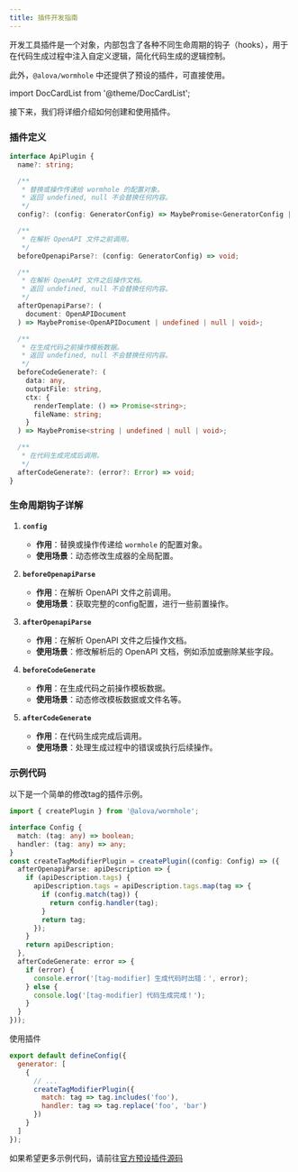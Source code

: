 ```yaml
---
title: 插件开发指南
---
```


开发工具插件是一个对象，内部包含了各种不同生命周期的钩子（hooks），用于在代码生成过程中注入自定义逻辑，简化代码生成的逻辑控制。

此外，`@alova/wormhole` 中还提供了预设的插件，可直接使用。

import DocCardList from '@theme/DocCardList';

<DocCardList />

接下来，我们将详细介绍如何创建和使用插件。

### 插件定义

```ts
interface ApiPlugin {
  name?: string;

  /**
   * 替换或操作传递给 wormhole 的配置对象。
   * 返回 undefined, null 不会替换任何内容。
   */
  config?: (config: GeneratorConfig) => MaybePromise<GeneratorConfig | undefined | null | void>;

  /**
   * 在解析 OpenAPI 文件之前调用。
   */
  beforeOpenapiParse?: (config: GeneratorConfig) => void;

  /**
   * 在解析 OpenAPI 文件之后操作文档。
   * 返回 undefined, null 不会替换任何内容。
   */
  afterOpenapiParse?: (
    document: OpenAPIDocument
  ) => MaybePromise<OpenAPIDocument | undefined | null | void>;

  /**
   * 在生成代码之前操作模板数据。
   * 返回 undefined, null 不会替换任何内容。
   */
  beforeCodeGenerate?: (
    data: any,
    outputFile: string,
    ctx: {
      renderTemplate: () => Promise<string>;
      fileName: string;
    }
  ) => MaybePromise<string | undefined | null | void>;

  /**
   * 在代码生成完成后调用。
   */
  afterCodeGenerate?: (error?: Error) => void;
}
```

### 生命周期钩子详解

1. **`config`**

   - **作用**：替换或操作传递给 `wormhole` 的配置对象。
   - **使用场景**：动态修改生成器的全局配置。

2. **`beforeOpenapiParse`**

   - **作用**：在解析 OpenAPI 文件之前调用。
   - **使用场景**：获取完整的config配置，进行一些前置操作。

3. **`afterOpenapiParse`**

   - **作用**：在解析 OpenAPI 文件之后操作文档。
   - **使用场景**：修改解析后的 OpenAPI 文档，例如添加或删除某些字段。

4. **`beforeCodeGenerate`**

   - **作用**：在生成代码之前操作模板数据。
   - **使用场景**：动态修改模板数据或文件名等。

5. **`afterCodeGenerate`**
   - **作用**：在代码生成完成后调用。
   - **使用场景**：处理生成过程中的错误或执行后续操作。

### 示例代码

以下是一个简单的修改tag的插件示例。

```ts
import { createPlugin } from '@alova/wormhole';

interface Config {
  match: (tag: any) => boolean;
  handler: (tag: any) => any;
}
const createTagModifierPlugin = createPlugin((config: Config) => ({
  afterOpenapiParse: apiDescription => {
    if (apiDescription.tags) {
      apiDescription.tags = apiDescription.tags.map(tag => {
        if (config.match(tag)) {
          return config.handler(tag);
        }
        return tag;
      });
    }
    return apiDescription;
  },
  afterCodeGenerate: error => {
    if (error) {
      console.error('[tag-modifier] 生成代码时出错：', error);
    } else {
      console.log('[tag-modifier] 代码生成完成！');
    }
  }
}));
```

使用插件

```javascript title="alova.config.js"
export default defineConfig({
  generator: [
    {
      // ...
      createTagModifierPlugin({
        match: tag => tag.includes('foo'),
        handler: tag => tag.replace('foo', 'bar')
      })
    }
  ]
});
```

如果希望更多示例代码，请前往[官方预设插件源码](https://github.com/alovajs/devtools/tree/main/packages%2Fwormhole%2Fsrc%2Fplugins%2Fpresets)
